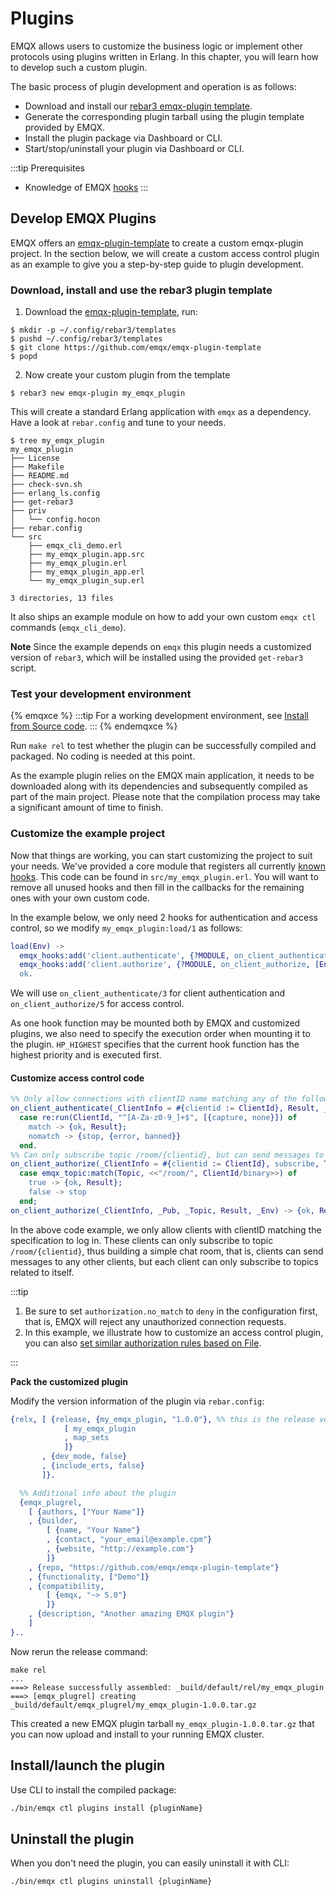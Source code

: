 # Plugins

EMQX allows users to customize the business logic or implement other protocols using plugins written in Erlang. In this chapter, you will learn how to develop such a custom plugin.

The basic process of plugin development and operation is as follows:

- Download and install our [rebar3 emqx-plugin template](https://github.com/emqx/emqx-plugin-template).
- Generate the corresponding plugin tarball using the plugin template provided by EMQX.
- Install the plugin package via Dashboard or CLI.
- Start/stop/uninstall your plugin via Dashboard or CLI.

:::tip
Prerequisites

- Knowledge of EMQX [hooks](./hooks.md)
  :::

## Develop EMQX Plugins

EMQX offers an [emqx-plugin-template](https://github.com/emqx/emqx-plugin-template) to create a custom emqx-plugin project. In the section below, we will create a custom access control plugin as an example to give you a step-by-step guide to plugin development.

### Download, install and use the rebar3 plugin template

1. Download the  [emqx-plugin-template](https://github.com/emqx/emqx-plugin-template), run:

```shell
$ mkdir -p ~/.config/rebar3/templates
$ pushd ~/.config/rebar3/templates
$ git clone https://github.com/emqx/emqx-plugin-template
$ popd
```

2. Now create your custom plugin from the template

```shell
$ rebar3 new emqx-plugin my_emqx_plugin
```

This will create a standard Erlang application with `emqx` as a dependency. Have a look at `rebar.config` and tune to your needs.

```shell
$ tree my_emqx_plugin
my_emqx_plugin
├── License
├── Makefile
├── README.md
├── check-svn.sh
├── erlang_ls.config
├── get-rebar3
├── priv
│   └── config.hocon
├── rebar.config
└── src
    ├── emqx_cli_demo.erl
    ├── my_emqx_plugin.app.src
    ├── my_emqx_plugin.erl
    ├── my_emqx_plugin_app.erl
    └── my_emqx_plugin_sup.erl

3 directories, 13 files
```

It also ships an example module on how to add your own custom `emqx ctl` commands (`emqx_cli_demo`).

**Note** Since the example depends on `emqx` this plugin needs a customized version of `rebar3`, which will be installed using the provided `get-rebar3` script.

### Test your development environment

{% emqxce %}
:::tip
For a working development environment, see [Install from Source code](../deploy/install-source.md).
:::
{% endemqxce %}

Run `make rel` to test whether the plugin can be successfully compiled and packaged. No coding is needed at this point.

As the example plugin relies on the EMQX main application, it needs to be downloaded along with its dependencies and subsequently compiled as part of the main project. Please note that the compilation process may take a significant amount of time to finish.

### Customize the example project

Now that things are working, you can start customizing the project to suit your needs. We've provided a core module that registers all currently [known hooks](https://www.emqx.io/docs/en/v5.0/extensions/hooks.html). This code can be found in `src/my_emqx_plugin.erl`. You will want to remove all unused hooks and then fill in the callbacks for the remaining ones with your own custom code.

In the example below, we only need 2 hooks for authentication and access control, so we modify `my_emqx_plugin:load/1` as follows:

```erlang
load(Env) ->
  emqx_hooks:add('client.authenticate', {?MODULE, on_client_authenticate, [Env]}, ?HP_HIGHEST),
  emqx_hooks:add('client.authorize', {?MODULE, on_client_authorize, [Env]}, ?HP_HIGHEST),
  ok.
```

We will use `on_client_authenticate/3` for client authentication and `on_client_authorize/5`  for access control.

As one hook function may be mounted both by EMQX and customized plugins, we also need to specify the execution order when mounting it to the plugin.  `HP_HIGHEST` specifies that the current hook function has the highest priority and is executed first.

#### Customize access control code

```erlang
%% Only allow connections with clientID name matching any of the following characters: A-Z, a-z, 0-9, and underscore.
on_client_authenticate(_ClientInfo = #{clientid := ClientId}, Result, _Env) ->
  case re:run(ClientId, "^[A-Za-z0-9_]+$", [{capture, none}]) of
    match -> {ok, Result};
    nomatch -> {stop, {error, banned}}
  end.
%% Can only subscribe topic /room/{clientid}, but can send messages to any topics.
on_client_authorize(_ClientInfo = #{clientid := ClientId}, subscribe, Topic, Result, _Env) ->
  case emqx_topic:match(Topic, <<"/room/", ClientId/binary>>) of
    true -> {ok, Result};
    false -> stop
  end;
on_client_authorize(_ClientInfo, _Pub, _Topic, Result, _Env) -> {ok, Result}.
```

In the above code example, we only allow clients with clientID matching the specification to log in. These clients can only subscribe to topic `/room/{clientid}`, thus building a simple chat room, that is, clients can send messages to any other clients, but each client can only subscribe to topics related to itself.

:::tip

1. Be sure to set `authorization.no_match` to `deny` in the configuration first, that is, EMQX will reject any unauthorized connection requests.
2. In this example, we illustrate how to customize an access control plugin, you can also [set similar authorization rules based on File](../access-control/authz/file.md).

:::

**Pack the customized plugin**

Modify the version information of the plugin via `rebar.config`:

```erlang
{relx, [ {release, {my_emqx_plugin, "1.0.0"}, %% this is the release version, different from app vsn in .app file
            [ my_emqx_plugin
            , map_sets
            ]}
       , {dev_mode, false}
       , {include_erts, false}
       ]}.

  %% Additional info about the plugin
  {emqx_plugrel,
    [ {authors, ["Your Name"]}
    , {builder,
        [ {name, "Your Name"}
        , {contact, "your_email@example.cpm"}
        , {website, "http://example.com"}
        ]}
    , {repo, "https://github.com/emqx/emqx-plugin-template"}
    , {functionality, ["Demo"]}
    , {compatibility,
        [ {emqx, "~> 5.0"}
        ]}
    , {description, "Another amazing EMQX plugin"}
    ]
}..
```

Now rerun the release command:

```shell
make rel
...
===> Release successfully assembled: _build/default/rel/my_emqx_plugin
===> [emqx_plugrel] creating _build/default/emqx_plugrel/my_emqx_plugin-1.0.0.tar.gz
```

This created a new EMQX plugin tarball  `my_emqx_plugin-1.0.0.tar.gz` that you can now upload and install to your running EMQX cluster.

## Install/launch the plugin

Use CLI to install the compiled package:

```bash
./bin/emqx ctl plugins install {pluginName}
```

## Uninstall the plugin

When you don't need the plugin, you can easily uninstall it with CLI:

```bash
./bin/emqx ctl plugins uninstall {pluginName}
```

<!-- {% emqxee %} -->
<!-- **Note**: Plugins need to be reinstalled after hot upgrades. -->

<!-- {% endemqxee %} -->
